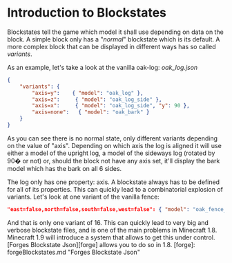 Introduction to Blockstates
===========================

Blockstates tell the game which model it shall use depending on data on the block.
A simple block only has a "*normal*" blockstate which is its default.
A more complex block that can be displayed in different ways has so called *variants*.

As an example, let's take a look at the vanilla oak-log:
*oak_log.json*
```json
{
    "variants": {
        "axis=y":    { "model": "oak_log" },
        "axis=z":     { "model": "oak_log_side" },
        "axis=x":     { "model": "oak_log_side", "y": 90 },
        "axis=none":   { "model": "oak_bark" }
    }
}
```

As you can see there is no normal state, only different variants depending on the value of "axis". Depending on which axis the log is aligned it will use either a model of the upright log, a model of the sideways log (rotated by 90� or not) or, should the block not have any axis set, it'll display the bark model which has the bark on all 6 sides.

The log only has one property: axis. A blockstate always has to be defined for all of its properties. This can quickly lead to a combinatorial explosion of variants. Let's look at one variant of the vanilla fence:
```json
"east=false,north=false,south=false,west=false": { "model": "oak_fence_post" }
```
And that is only one variant of 16. This can quickly lead to very big and verbose blockstate files, and is one of the main problems in Minecraft 1.8. Minecraft 1.9 will introduce a system that allows to get this under control. [Forges Blockstate Json][forge] allows you to do so in 1.8.
[forge]: forgeBlockstates.md "Forges Blockstate Json"

